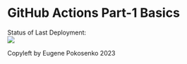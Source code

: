 # GitHub Actions Part-1 Basics

Status of Last Deployment:<br>
<img src="https://github.com/Pokos1981/repo_with_tags/workflows/My-GITHUB-Actions-Basic/badge.svg?branch=master"><br>

Copyleft by Eugene Pokosenko 2023

